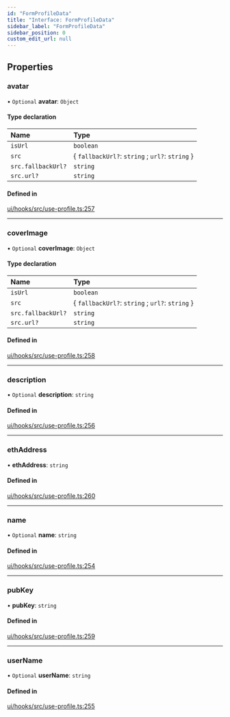 ```yaml
---
id: "FormProfileData"
title: "Interface: FormProfileData"
sidebar_label: "FormProfileData"
sidebar_position: 0
custom_edit_url: null
---
```


## Properties

### avatar

• `Optional` **avatar**: `Object`

#### Type declaration

| Name | Type |
| :------ | :------ |
| `isUrl` | `boolean` |
| `src` | { `fallbackUrl?`: `string` ; `url?`: `string`  } |
| `src.fallbackUrl?` | `string` |
| `src.url?` | `string` |

#### Defined in

[ui/hooks/src/use-profile.ts:257](https://github.com/AKASHAorg/akasha-framework/blob/d370b59a/ui/hooks/src/use-profile.ts#L257)

___

### coverImage

• `Optional` **coverImage**: `Object`

#### Type declaration

| Name | Type |
| :------ | :------ |
| `isUrl` | `boolean` |
| `src` | { `fallbackUrl?`: `string` ; `url?`: `string`  } |
| `src.fallbackUrl?` | `string` |
| `src.url?` | `string` |

#### Defined in

[ui/hooks/src/use-profile.ts:258](https://github.com/AKASHAorg/akasha-framework/blob/d370b59a/ui/hooks/src/use-profile.ts#L258)

___

### description

• `Optional` **description**: `string`

#### Defined in

[ui/hooks/src/use-profile.ts:256](https://github.com/AKASHAorg/akasha-framework/blob/d370b59a/ui/hooks/src/use-profile.ts#L256)

___

### ethAddress

• **ethAddress**: `string`

#### Defined in

[ui/hooks/src/use-profile.ts:260](https://github.com/AKASHAorg/akasha-framework/blob/d370b59a/ui/hooks/src/use-profile.ts#L260)

___

### name

• `Optional` **name**: `string`

#### Defined in

[ui/hooks/src/use-profile.ts:254](https://github.com/AKASHAorg/akasha-framework/blob/d370b59a/ui/hooks/src/use-profile.ts#L254)

___

### pubKey

• **pubKey**: `string`

#### Defined in

[ui/hooks/src/use-profile.ts:259](https://github.com/AKASHAorg/akasha-framework/blob/d370b59a/ui/hooks/src/use-profile.ts#L259)

___

### userName

• `Optional` **userName**: `string`

#### Defined in

[ui/hooks/src/use-profile.ts:255](https://github.com/AKASHAorg/akasha-framework/blob/d370b59a/ui/hooks/src/use-profile.ts#L255)
